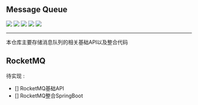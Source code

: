 ## Message Queue

![](https://img.shields.io/badge/message-queue-red) ![](https://img.shields.io/badge/technological-RocketMQ-red) ![](https://img.shields.io/badge/technological-Kafka-yellow) ![](https://img.shields.io/badge/mq-springboot-green) ![](https://img.shields.io/badge/methods-消息队列-blue)

----

本仓库主要存储消息队列的相关基础API以及整合代码

## RocketMQ

待实现 : 
- [] RocketMQ基础API
- [] RocketMQ整合SpringBoot